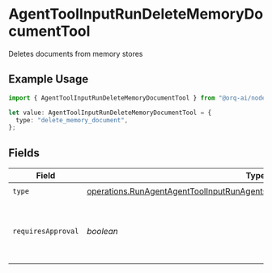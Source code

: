 # AgentToolInputRunDeleteMemoryDocumentTool

Deletes documents from memory stores

## Example Usage

```typescript
import { AgentToolInputRunDeleteMemoryDocumentTool } from "@orq-ai/node/models/operations";

let value: AgentToolInputRunDeleteMemoryDocumentTool = {
  type: "delete_memory_document",
};
```

## Fields

| Field                                                                                                                                                                            | Type                                                                                                                                                                             | Required                                                                                                                                                                         | Description                                                                                                                                                                      |
| -------------------------------------------------------------------------------------------------------------------------------------------------------------------------------- | -------------------------------------------------------------------------------------------------------------------------------------------------------------------------------- | -------------------------------------------------------------------------------------------------------------------------------------------------------------------------------- | -------------------------------------------------------------------------------------------------------------------------------------------------------------------------------- |
| `type`                                                                                                                                                                           | [operations.RunAgentAgentToolInputRunAgentsRequestRequestBodySettingsTools8Type](../../models/operations/runagentagenttoolinputrunagentsrequestrequestbodysettingstools8type.md) | :heavy_check_mark:                                                                                                                                                               | N/A                                                                                                                                                                              |
| `requiresApproval`                                                                                                                                                               | *boolean*                                                                                                                                                                        | :heavy_minus_sign:                                                                                                                                                               | Whether this tool requires approval before execution                                                                                                                             |